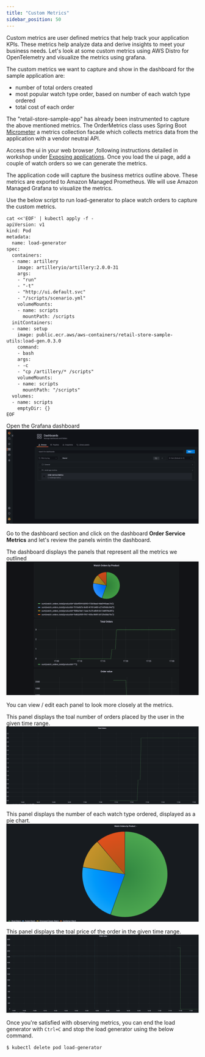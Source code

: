 ```yaml
---
title: "Custom Metrics"
sidebar_position: 50
---
```


Custom metrics are user defined metrics that help track your application KPIs. These metrics help analyze data and derive insights to meet your business needs. Let's look at some custom metrics using AWS Distro for OpenTelemetry and visualize the metrics using grafana.

The custom metrics we want to capture and show in the dashboard for the sample application are:
- number of total orders created
- most popular watch type order, based on number of each watch type ordered
- total cost of each order

The "retail-store-sample-app" has already been instrumented to capture the above mentioned metrics. The OrderMetrics class uses Spring Boot [Micrometer](https://spring.io/blog/2018/03/16/micrometer-spring-boot-2-s-new-application-metrics-collector) a metrics collection facade which collects metrics data from the application with a vendor neutral API. 

Access the ui in your web browser ,following instructions detailed in workshop under [Exposing applications](https://www.eksworkshop.com/docs/fundamentals/exposing/). Once you load the ui page, add a couple of watch orders so we can generate the metrics.

The application code will capture the business metrics outline above. These metrics are exported to Amazon Managed Prometheus. We will use Amazon Managed Grafana to visualize the metrics. 

Use the below script to run load-generator to place watch orders to capture the custom metrics.

```kubectl wait --for=condition=Ready --timeout=180s pods \
cat <<'EOF' | kubectl apply -f -
apiVersion: v1
kind: Pod
metadata:
  name: load-generator
spec:
  containers:
  - name: artillery
    image: artilleryio/artillery:2.0.0-31
    args:
    - "run"
    - "-t"
    - "http://ui.default.svc"
    - "/scripts/scenario.yml"
    volumeMounts:
    - name: scripts
      mountPath: /scripts
  initContainers:
  - name: setup
    image: public.ecr.aws/aws-containers/retail-store-sample-utils:load-gen.0.3.0
    command:
    - bash
    args:
    - -c
    - "cp /artillery/* /scripts"
    volumeMounts:
    - name: scripts
      mountPath: "/scripts"
  volumes:
  - name: scripts
    emptyDir: {}
EOF
```

Open the Grafana dashboard![Grafana dashboard](./assets/business-metrics-dashboard.png)

Go to the dashboard section and click on the dashboard **Order Service Metrics** and let's review the panels wintin the dashboard.

The dashboard displays the panels that represent all the metrics we outlined![Business Metrics](./assets/retailMetrics.png)

You can view / edit each panel to look more closely at the metrics.

This panel displays the toal number of orders placed by the user in the given time range.
![Total Orders Placed](./assets/totalOrders.png)

This panel displays the number of each watch type ordered, displayed as a pie chart.
![Most Popular Watch Ordered](./assets/watchCount.png)

This panel displays the toal price of the order in the given time range.
![Total Order Price](./assets/totalOrderPrice.png)

Once you're satisfied with observing metrics, you can end the load generator with `Ctrl+C` and stop the load generator using the below command.

```bash timeout=180
$ kubectl delete pod load-generator
```


